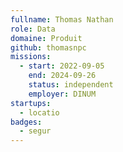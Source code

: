 ```yaml
---
fullname: Thomas Nathan
role: Data
domaine: Produit
github: thomasnpc
missions:
  - start: 2022-09-05
    end: 2024-09-26
    status: independent
    employer: DINUM
startups:
  - locatio
badges:
  - segur
---
```



